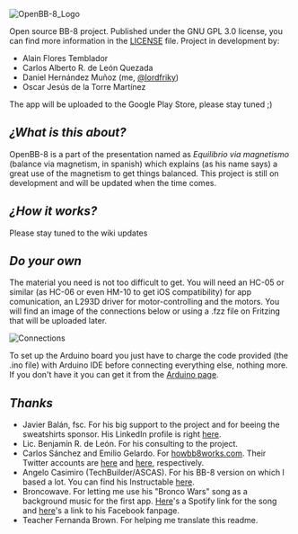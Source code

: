 ![OpenBB-8_Logo](https://i.imgur.com/PMfEg5f.jpg)

Open source BB-8 project.
Published under the GNU GPL 3.0 license, you can find more information in the [LICENSE](https://github.com/lordfriky/OpenBB-8/blob/master/LICENSE) file.
Project in development by:
- Alain Flores Temblador
- Carlos Alberto R. de León Quezada
- Daniel Hernández Muñoz (me, [@lordfriky](https://github.com/lordfriky))
- Oscar Jesús de la Torre Martínez

The app will be uploaded to the Google Play Store, please stay tuned ;)
## _¿What is this about?_
OpenBB-8 is a part of the presentation named as *Equilibrio via magnetismo* (balance via magnetism, in spanish) which explains (as his name says) a great use of the magnetism to get things balanced. This project is still on development and will be updated when the time comes.
## _¿How it works?_
Please stay tuned to the wiki updates
## _Do your own_
The material you need is not too difficult to get. You will need an HC-05 or similar (as HC-06 or even HM-10 to get iOS compatibility) for app comunication, an L293D driver for motor-controlling and the motors. You will find an image of the connections below or using a .fzz file on Fritzing that will be uploaded later.

![Connections](https://i.imgur.com/38H4Hm3.png)

To set up the Arduino board you just have to charge the code provided (the .ino file) with Arduino IDE before connecting everything else, nothing more. If you don't have it you can get it from the [Arduino page](https://www.arduino.cc/en/Main/Software).
## _Thanks_
- Javier Balán, fsc. For his big support to the project and for beeing the sweatshirts sponsor. His LinkedIn profile is right [here](https://mx.linkedin.com/in/javierbalan).
- Lic. Benjamín R. de León. For his consulting to the project.
- Carlos Sánchez and Emilio Gelardo. For [howbb8works.com](https://howbb8works.com/). Their Twitter accounts are [here](https://twitter.com/chocotuits) and [here](https://twitter.com/egpjet3d), respectively.
- Angelo Casimiro (TechBuilder/ASCAS). For his BB-8 version on which I based a lot. You can find his Instructable [here](http://www.instructables.com/id/DIY-Life-Size-Phone-Controlled-BB8-Droid/).
- Broncowave. For letting me use his "Bronco Wars" song as a background music for the first app. [Here](https://open.spotify.com/track/7FQt5hgMTuhlvUms06b0oW?si=x3ozh1LBTqei23WEM3TcPQ)'s a Spotify link for the song and [here](https://www.facebook.com/broncowave/)'s a link to his Facebook fanpage.
- Teacher Fernanda Brown. For helping me translate this readme.
